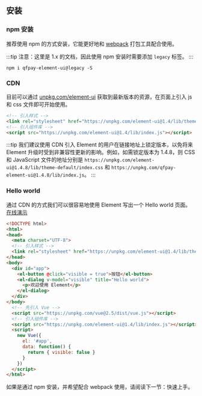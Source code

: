 ## 安装

### npm 安装
推荐使用 npm 的方式安装，它能更好地和 [webpack](https://webpack.js.org/) 打包工具配合使用。

:::tip
注意：这里是 1.x 的文档，因此使用 npm 安装时需要添加 `legacy` 标签。
:::

```shell
npm i qfpay-element-ui@legacy -S
```

### CDN
目前可以通过 [unpkg.com/element-ui](https://unpkg.com/element-ui@1.4/) 获取到最新版本的资源，在页面上引入 js 和 css 文件即可开始使用。

```html
<!-- 引入样式 -->
<link rel="stylesheet" href="https://unpkg.com/element-ui@1.4/lib/theme-default/index.css">
<!-- 引入组件库 -->
<script src="https://unpkg.com/element-ui@1.4/lib/index.js"></script>
```

:::tip
我们建议使用 CDN 引入 Element 的用户在链接地址上锁定版本，以免将来 Element 升级时受到非兼容性更新的影响。例如，如需锁定版本为 1.4.8，则 CSS 和 JavaScript 文件的地址分别是 `https://unpkg.com/element-ui@1.4.8/lib/theme-default/index.css` 和 `https://unpkg.com/qfpay-element-ui@1.4.8/lib/index.js`。
:::

### Hello world
通过 CDN 的方式我们可以很容易地使用 Element 写出一个 Hello world 页面。[在线演示](https://jsfiddle.net/hzfpyvg6/18/)

```html
<!DOCTYPE html>
<html>
<head>
  <meta charset="UTF-8">
  <!-- 引入样式 -->
  <link rel="stylesheet" href="https://unpkg.com/element-ui@1.4/lib/theme-default/index.css">
</head>
<body>
  <div id="app">
    <el-button @click="visible = true">按钮</el-button>
    <el-dialog v-model="visible" title="Hello world">
      <p>欢迎使用 Element</p>
    </el-dialog>
  </div>
</body>
  <!-- 先引入 Vue -->
  <script src="https://unpkg.com/vue@2.5/dist/vue.js"></script>
  <!-- 引入组件库 -->
  <script src="https://unpkg.com/element-ui@1.4/lib/index.js"></script>
  <script>
    new Vue({
      el: '#app',
      data: function() {
        return { visible: false }
      }
    })
  </script>
</html>
```
如果是通过 npm 安装，并希望配合 webpack 使用，请阅读下一节：快速上手。
